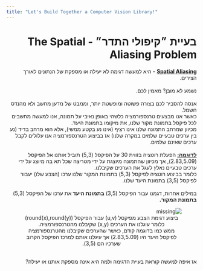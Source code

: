```yaml
---
title: "Let's Build Together a Computer Vision Library!"
---
```


<div dir="rtl">
<h1>בעיית ״קיפולי התדר״ - The Spatial Aliasing Problem </h1>
<b><u>Spatial Aliasing</u></b>
- 
היא למעשה דגימה לא יעילה או מספקת של הנתונים לאורך הצירים.
<br>
<br>
נשמע לא מובן? מאמין לכם.
<br>
<br>
אנסה להסביר לכם בצורה פשוטה ומופשטת יותר, וממבט של מדען מחשב ולא מהנדס חשמל.
<br>
כאשר אנו מבצעים טרנספורמציה כלשהי באופן נאיבי על תמונה, אנו למעשה מחשבים לכל פיקסל בתמונת מקור שלנו, את מיקומו בתמונת היעד.
<br>
מכיוון שמרחב התמונה שלנו אינו רציף (אינו נע בקטע ממשי), אלא הוא מרחב בדיד (נע בין ערכים טבעיים שלמים במקרה שלנו) אז בביצוע הטרנספורמציה אנו עלולים לקבל ערכים שאינם שלמים.
<br><br>
<b><u>לדוגמה:</u></b>
הפעלת רוטציה בזווית 30 על הפיקסל
(5,3) 
תוביל אותנו אל הפיקסל
(2.83,5.09), 
אך מכיוון שהתמונה מיוצגת על ידי מטריצה שכל תא בה מיוצג על ידי ערכים טבעיים נאלץ לעגל את הערכים שקיבלנו.
<br>
כלומר בביצוע רוטציה לפיקסל
(5,3) 
בתמונת המקור שלנו 
ערכו (הצבע שלו) יעבור לפיקסל
(3,5) 
בתמונת היעד שלנו.
<br><br>
במילים אחרות, דגמנו עבור הפיקסל
(3,5)
<b> בתמונת היעד </b>
את ערכו של הפיקסל
(5,3)
<b> בתמונת המקור. </b>

<figure>
    <img src='images/samplingß.png' alt='missing' />
    <figcaption align="center"> 
    ביצוע דגימת הצבע מפיקסל
    (u,v)
    עבור הפיקסל 
    (round(x),round(y))
    כלומר עיגלנו את הערכים 
    (x,y)
    שקיבלנו מהטרנספורמציה.
    <br>
    ממש כמו בדוגמה קודם, כאשר שהערכים שקיבלנו מהטרנספורמציה לפיקסל היעד היו (2.83,5.09)
    אך עיגלנו אותם למרכז הפיקסל הקרוב שערכיו הם
    (3,5).
      </figcaption>
</figure>
<br>
אז איפה למעשה קוראת בעיית הדגימה ולמה היא אינה מספקת אותנו או יעילה? 

</div>